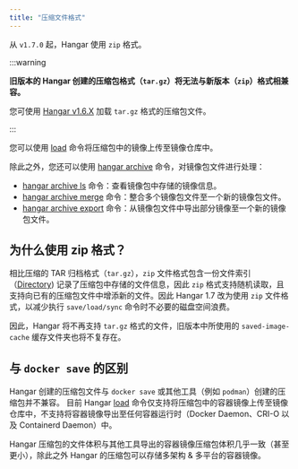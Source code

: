 ```yaml
---
title: "压缩文件格式"
---
```


从 `v1.7.0` 起，Hangar 使用 `zip` 格式。

:::warning

**旧版本的 Hangar 创建的压缩包格式（`tar.gz`）将无法与新版本（`zip`）格式相兼容。**

您可使用 [Hangar v1.6.X](/docs/v1.6/load/load) 加载 `tar.gz` 格式的压缩包文件。

:::

您可以使用 [load](/docs/v1.7/load/load) 命令将压缩包中的镜像上传至镜像仓库中。

除此之外，您还可以使用 [hangar archive](/docs/v1.7/archive/) 命令，对镜像包文件进行处理：
- [hangar archive ls](/docs/v1.7/archive/ls) 命令：查看镜像包中存储的镜像信息。
- [hangar archive merge](/docs/v1.7/archive/merge) 命令：整合多个镜像包文件至一个新的镜像包文件。
- [hangar archive export](/docs/v1.7/archive/export) 命令：从镜像包文件中导出部分镜像至一个新的镜像包文件。

## 为什么使用 zip 格式？

相比压缩的 TAR 归档格式（`tar.gz`），`zip` 文件格式包含一份文件索引（[Directory](https://en.wikipedia.org/wiki/ZIP_(file_format)#Structure)) 记录了压缩包中存储的文件信息，因此 `zip` 格式支持随机读取，且支持向已有的压缩包文件中增添新的文件。因此 Hangar 1.7 改为使用 `zip` 文件格式，以减少执行 `save/load/sync` 命令时不必要的磁盘空间浪费。

因此，Hangar 将不再支持 `tar.gz` 格式的文件，旧版本中所使用的 `saved-image-cache` 缓存文件夹也将不复存在。

## 与 `docker save` 的区别

Hangar 创建的压缩包文件与 `docker save` 或其他工具（例如 `podman`）创建的压缩包并不兼容。
目前 Hangar [load](/docs/v1.7/load/load) 命令仅支持将压缩包中的容器镜像上传至镜像仓库中，不支持将容器镜像导出至任何容器运行时（Docker Daemon、CRI-O 以及 Containerd Daemon）中。

Hangar 压缩包的文件体积与其他工具导出的容器镜像压缩包体积几乎一致（甚至更小），除此之外 Hangar 的压缩包可以存储多架构 & 多平台的容器镜像。
